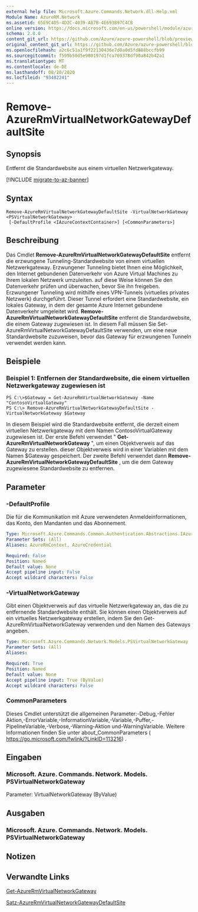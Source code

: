 ```yaml
---
external help file: Microsoft.Azure.Commands.Network.dll-Help.xml
Module Name: AzureRM.Network
ms.assetid: 65E9C4D5-4D2C-4039-A87B-4E693B97C4CB
online version: https://docs.microsoft.com/en-us/powershell/module/azurerm.network/remove-azurermvirtualnetworkgatewaydefaultsite
schema: 2.0.0
content_git_url: https://github.com/Azure/azure-powershell/blob/preview/src/ResourceManager/Network/Commands.Network/help/Remove-AzureRmVirtualNetworkGatewayDefaultSite.md
original_content_git_url: https://github.com/Azure/azure-powershell/blob/preview/src/ResourceManager/Network/Commands.Network/help/Remove-AzureRmVirtualNetworkGatewayDefaultSite.md
ms.openlocfilehash: a2c6c51a1f9f22130436e7d0a0d5fd888bccfb99
ms.sourcegitcommit: f599b50d5e980197d1fca769378df90a842b42a1
ms.translationtype: MT
ms.contentlocale: de-DE
ms.lasthandoff: 08/20/2020
ms.locfileid: "93482241"
---
```

# Remove-AzureRmVirtualNetworkGatewayDefaultSite

## Synopsis
Entfernt die Standardwebsite aus einem virtuellen Netzwerkgateway.

[!INCLUDE [migrate-to-az-banner](../../includes/migrate-to-az-banner.md)]

## Syntax

```
Remove-AzureRmVirtualNetworkGatewayDefaultSite -VirtualNetworkGateway <PSVirtualNetworkGateway>
 [-DefaultProfile <IAzureContextContainer>] [<CommonParameters>]
```

## Beschreibung
Das Cmdlet **Remove-AzureRmVirtualNetworkGatewayDefaultSite** entfernt die erzwungene Tunneling-Standardwebsite von einem virtuellen Netzwerkgateway.
Erzwungener Tunneling bietet Ihnen eine Möglichkeit, den Internet gebundenen Datenverkehr von Azure Virtual Machines zu Ihrem lokalen Netzwerk umzuleiten. auf diese Weise können Sie den Datenverkehr prüfen und überwachen, bevor Sie ihn freigeben.
Erzwungener Tunneling wird mithilfe eines VPN-Tunnels (virtuelles privates Netzwerk) durchgeführt. Dieser Tunnel erfordert eine Standardwebsite, ein lokales Gateway, in dem der gesamte Azure Internet gebundene Datenverkehr umgeleitet wird.
**Remove-AzureRmVirtualNetworkGatewayDefaultSite** entfernt die Standardwebsite, die einem Gateway zugewiesen ist.
In diesem Fall müssen Sie Set-AzureRmVirtualNetworkGatewayDefaultSite verwenden, um eine neue Standardwebsite zuzuweisen, bevor das Gateway für erzwungenen Tunneln verwendet werden kann.

## Beispiele

### Beispiel 1: Entfernen der Standardwebsite, die einem virtuellen Netzwerkgateway zugewiesen ist
```
PS C:\>$Gateway = Get-AzureRmVirtualNetworkGateway -Name "ContosoVirtualGateway"
PS C:\> Remove-AzureRmVirtualNetworkGatewayDefaultSite -VirtualNetworkGateway $Gateway
```

In diesem Beispiel wird die Standardwebsite entfernt, die derzeit einem virtuellen Netzwerkgateway mit dem Namen ContosoVirtualGateway zugewiesen ist.
Der erste Befehl verwendet " **Get-AzureRmVirtualNetworkGateway** ", um einen Objektverweis auf das Gateway zu erstellen. dieser Objektverweis wird in einer Variablen mit dem Namen $Gateway gespeichert.
Der zweite Befehl verwendet dann **Remove-AzureRmVirtualNetworkGatewayDefaultSite** , um die dem Gateway zugewiesene Standardwebsite zu entfernen.

## Parameter

### -DefaultProfile
Die für die Kommunikation mit Azure verwendeten Anmeldeinformationen, das Konto, den Mandanten und das Abonnement.

```yaml
Type: Microsoft.Azure.Commands.Common.Authentication.Abstractions.IAzureContextContainer
Parameter Sets: (All)
Aliases: AzureRmContext, AzureCredential

Required: False
Position: Named
Default value: None
Accept pipeline input: False
Accept wildcard characters: False
```

### -VirtualNetworkGateway
Gibt einen Objektverweis auf das virtuelle Netzwerkgateway an, das die zu entfernende Standardwebsite enthält.
Sie können einen Objektverweis auf ein virtuelles Netzwerkgateway erstellen, indem Sie den Get-AzureRmVirtualNetworkGateway verwenden und den Namen des Gateways angeben.

```yaml
Type: Microsoft.Azure.Commands.Network.Models.PSVirtualNetworkGateway
Parameter Sets: (All)
Aliases:

Required: True
Position: Named
Default value: None
Accept pipeline input: True (ByValue)
Accept wildcard characters: False
```

### CommonParameters
Dieses Cmdlet unterstützt die allgemeinen Parameter:-Debug,-Fehler Aktion,-ErrorVariable,-InformationVariable,-Variable,-Puffer,-PipelineVariable,-Verbose,-Warning-Aktion und-WarningVariable. Weitere Informationen finden Sie unter about_CommonParameters ( https://go.microsoft.com/fwlink/?LinkID=113216) .

## Eingaben

### Microsoft. Azure. Commands. Network. Models. PSVirtualNetworkGateway
Parameter: VirtualNetworkGateway (ByValue)

## Ausgaben

### Microsoft. Azure. Commands. Network. Models. PSVirtualNetworkGateway

## Notizen

## Verwandte Links

[Get-AzureRmVirtualNetworkGateway](./Get-AzureRmVirtualNetworkGateway.md)

[Satz-AzureRmVirtualNetworkGatewayDefaultSite](./Set-AzureRmVirtualNetworkGatewayDefaultSite.md)


